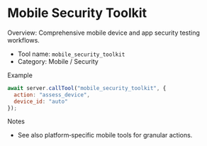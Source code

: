 # Mobile Security Toolkit

Overview: Comprehensive mobile device and app security testing workflows.

- Tool name: `mobile_security_toolkit`
- Category: Mobile / Security

Example
```javascript
await server.callTool("mobile_security_toolkit", {
  action: "assess_device",
  device_id: "auto"
});
```

Notes
- See also platform‑specific mobile tools for granular actions.
